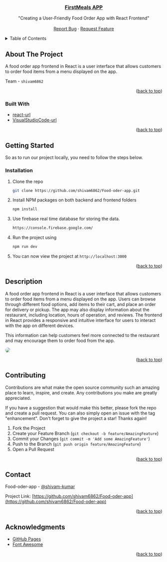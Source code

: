 <br />
<div align="center">
<h3> <u> FirstMeals APP<br> </u></h3>

  <p align="center">
   "Creating a User-Friendly Food Order App with React Frontend"
   <br />
    <br />
    <a href="https://github.com/shivam6862/Food-oder-app/issues">Report Bug</a>
    ·
    <a href="https://github.com/shivam6862/Food-oder-app/issues">Request Feature</a>
  </p>
</div>

<details>
  <summary>Table of Contents</summary>
  <ol>
    <li>
      <a href="#about-the-project">About The Project</a>
      <ul>
        <li><a href="#built-with">Built With</a></li>
      </ul>
    </li>
    <li><a href="#usage">Description</a></li>
    <li><a href="#contributing">Contributing</a></li>
    <li><a href="#contact">Contact</a></li>
    <li><a href="#acknowledgments">Acknowledgments</a></li>
  </ol>
</details>


## About The Project

A food order app frontend in React is a user interface that allows customers to order food items from a menu displayed on the app.

Team - `shivam6862`

<p align="right">(<a href="#readme-top">back to top</a>)</p>

### Built With

- [react-url]
- [VisualStudioCode-url]

<p align="right">(<a href="#readme-top">back to top</a>)</p>


## Getting Started

So as to run our project locally, you need to follow the steps below.

### Installation

1. Clone the repo
   ```sh
   git clone https://github.com/shivam6862/Food-oder-app.git
   ```
2. Install NPM packages on both backend and frontend folders
   ```sh
   npm install
   ```
3. Use firebase real time database for storing the data.
   ```sh
   https://console.firebase.google.com/
   ```
4. Run the project using
   ```sh
   npm run dev
   ```
5. You can now view the project at `http://localhost:3000`

<p align="right">(<a href="#readme-top">back to top</a>)</p>


## Description

A food order app frontend in React is a user interface that allows customers to order food items from a menu displayed on the app. Users can browse through different food options, add items to their cart, and place an order for delivery or pickup. The app may also display information about the restaurant, including location, hours of operation, and reviews. The frontend in React provides a responsive and intuitive interface for users to interact with the app on different devices.</br>

This information can help customers feel more connected to the restaurant and may encourage them to order food from the app.</br>

<a href="https://github.com/shivam6862/"><img src="https://github.com/shivam6862/Food-oder-app/blob/master/public/Food-oder-app.png" style="border-radius:12px"></a>

<p align="right">(<a href="#readme-top">back to top</a>)</p>


## Contributing

Contributions are what make the open source community such an amazing place to learn, inspire, and create. Any contributions you make are greatly appreciated.

If you have a suggestion that would make this better, please fork the repo and create a pull request. You can also simply open an issue with the tag "enhancement".
Don't forget to give the project a star! Thanks again!

1. Fork the Project
2. Create your Feature Branch (`git checkout -b feature/AmazingFeature`)
3. Commit your Changes (`git commit -m 'Add some AmazingFeature'`)
4. Push to the Branch (`git push origin feature/AmazingFeature`)
5. Open a Pull Request

<p align="right">(<a href="#readme-top">back to top</a>)</p>

## Contact

Food-oder-app - [@shivam-kumar](https://www.linkedin.com/in/shivam-kumar-14701b249/)

Project Link: [https://github.com/shivam6862/Food-oder-app](https://github.com/shivam6862/Food-oder-app)

<p align="right">(<a href="#readme-top">back to top</a>)</p>

## Acknowledgments

- [GitHub Pages](https://pages.github.com)
- [Font Awesome](https://fontawesome.com)

<p align="right">(<a href="#readme-top">back to top</a>)</p>

[react-url]: https://reactjs.org/
[react.js]: https://img.shields.io/badge/React-20232A?style=for-the-badge&logo=react&logoColor=61DAFB
[visualstudiocode-url]: https://code.visualstudio.com/
